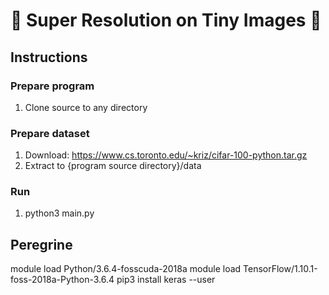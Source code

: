 # :cherry_blossom: Super Resolution on Tiny Images :cherry_blossom:

## Instructions
### Prepare program
1. Clone source to any directory

### Prepare dataset
1. Download: https://www.cs.toronto.edu/~kriz/cifar-100-python.tar.gz
2. Extract to {program source directory}/data

### Run
1. python3 main.py


## Peregrine
module load Python/3.6.4-fosscuda-2018a
module load TensorFlow/1.10.1-foss-2018a-Python-3.6.4
pip3 install keras --user